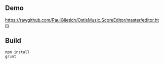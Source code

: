 Demo
----

https://rawgithub.com/PaulGiletich/OstisMusic.ScoreEditor/master/editor.htm

Build
-----


```
npm install
grunt
```

